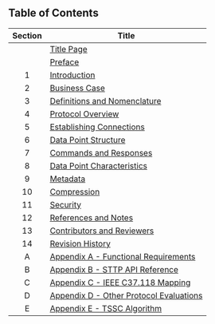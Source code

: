 ## Table of Contents

| Section | Title |
|:-------:|---------|
|   | [Title Page](TitlePage.md) |
|   | [Preface](Preface.md) |
| 1 | [Introduction](Introduction.md) |
| 2 | [Business Case](BusinessCase.md) |
| 3 | [Definitions and Nomenclature](Definitions.md) |
| 4 | [Protocol Overview](Overview.md) |
| 5 | [Establishing Connections](EstablishingConnections.md) |
| 6 | [Data Point Structure](DataPointStructure.md) |
| 7 | [Commands and Responses](CommandsAndResponses.md) |
| 8 | [Data Point Characteristics](DataPointCharacteristics.md) |
| 9 | [Metadata](Metadata.md) |
| 10 | [Compression](Compression.md) |
| 11 | [Security](Security.md) |
| 12 | [References and Notes](References.md) |
| 13 | [Contributors and Reviewers](Contributors.md) |
| 14 | [Revision History](History.md) |
| A | [Appendix A - Functional Requirements](FunctionalRequirements.md) |
| B | [Appendix B - STTP API Reference](APIReference.md) |
| C | [Appendix C - IEEE C37.118 Mapping](IEEE_C37.118Mapping.md) |
| D | [Appendix D - Other Protocol Evaluations](OtherProtocols.md) |
| E | [Appendix E - TSSC Algorithm](TSSCAlgorithm.md) |
